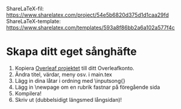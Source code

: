 ShareLaTeX-fil: https://www.sharelatex.com/project/54e5b6820d375d1d1caa29fd
ShareLaTeX-template: https://www.sharelatex.com/templates/593a8f86bb2a6a102a577f4c

# Skapa ditt eget sånghäfte

1. Kopiera [Overleaf projektet](https://www.sharelatex.com/templates/593a8f86bb2a6a102a577f4c "Kommer Snart migreras till overleaf på riktigt (Hype)") till ditt Overleafkonto.
2. Ändra titel, värdar, meny osv. i main.tex
2. Lägg in dina låtar i ordning med \inputsong{}
4. Lägg in \newpage om en rubrik fastnar på föregående sida
5. Kompilera!
6. Skriv ut (dubbelsidigt längsmed långsidan)!
